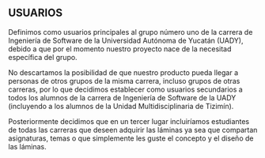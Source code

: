 ## USUARIOS
Definimos como usuarios principales al grupo número uno de la carrera de Ingeniería de Software de la Universidad Autónoma de Yucatán (UADY), debido a que por el momento nuestro proyecto nace de la necesitad específica del grupo.

No descartamos la posibilidad de que nuestro producto pueda llegar a personas de otros grupos de la misma carrera, incluso grupos de otras carreras, por lo que decidimos establecer como usuarios secundarios a todos los alumnos de la carrera de Ingeniería de Software de la UADY (incluyendo a los alumnos de la Unidad Multidisciplinaria de Tizimín).

Posteriormente decidimos que en un tercer lugar incluiríamos estudiantes de todas las carreras que deseen adquirir las láminas ya sea que compartan asignaturas, temas o que simplemente les guste el concepto y el diseño de las láminas.
